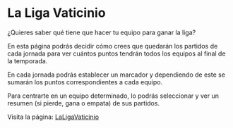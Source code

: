 # La Liga Vaticinio
¿Quieres saber qué tiene que hacer tu equipo para ganar la liga?  

En esta página podrás decidir cómo crees que quedarán los partidos de cada jornada para ver cuántos puntos tendrán todos los equipos al final de la temporada.

En cada jornada podrás establecer un marcador y dependiendo de este se sumarán los puntos correspondientes a cada equipo.

Para centrarte en un equipo determinado, lo podrás seleccionar y ver un resumen (si pierde, gana o empata) de sus partidos.

Visita la página: [LaLigaVaticinio](https://laligavaticinio.com/)

